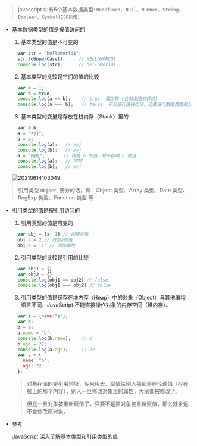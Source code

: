 > javascript 中有6个基本数据类型: `Undefined`、`Null`、`Number`、`String`、`Boolean`、`Symbol(ES6新增)`

- 基本数据类型的值是按值访问的

  1. 基本类型的值是不可变的

    ``` js
      var str = "helloWorld1";
      str.toUpperCase();     // HELLOWORLD1
      console.log(str);      // helloWorld1
    ```

  2. 基本类型的比较是它们的值的比较

    ``` js
      var a = 1;
      var b = true;
      console.log(a == b);    // true  值比较 (会触发隐式转换)
      console.log(a === b);   // false  不仅进行值得比较，还要进行数据类型的比较
    ```

  3. 基本类型的变量是存放在栈内存（Stack）里的

    ``` js
      var a,b;
      a = "zyj";
      b = a;
      console.log(a);   // zyj
      console.log(b);   // zyj
      a = "呵呵";       // 改变 a 的值，并不影响 b 的值
      console.log(a);   // 呵呵
      console.log(b);   // zyj
    ```

    ![20210614103049](https://cdn.jsdelivr.net/gh/rsl140/imgCdn@main/imgs/20210614103049.png)


> 引用类型 `Object`, 细分的话，有：Object 类型、Array 类型、Date 类型、RegExp 类型、Function 类型 等

- 引用类型的值是按引用访问的

  1. 引用类型的值是可变的

    ``` js
      var obj = {a: 1} // 创建对象
      obj.a = 2 // 改变a的值
      obj.b = '1' // 添加属性
    ```

  2. 引用类型的比较是引用的比较
    ``` js
      var obj1 = {}
      var obj2 = {}
      console.log(obj1 == obj2) // false
      console.log(obj1 === obj2) // false
    ```

  3. 引用类型的值是保存在堆内存（Heap）中的对象（Object）与其他编程语言不同，JavaScript 不能直接操作对象的内存空间（堆内存）。
    ``` js
      var a = {name:"a"};
      var b;
      b = a;
      a.name = "b";
      console.log(b.name);    // b
      b.age = 22;
      console.log(a.age);     // 22
      var c = {
        name: "b",
        age: 22
      };
    ```

    > 对象存储的是引用地址，传来传去、赋值给别人那都是在传递值（存在栈上的那个内容），别人一旦修改对象里的属性，大家都被修改了。

    > 但是一旦对象被重新赋值了，只要不是原对象被重新赋值，那么就永远不会修改原对象。

- 参考

  [JavaScript 深入了解基本类型和引用类型的值](https://segmentfault.com/a/1190000006752076)